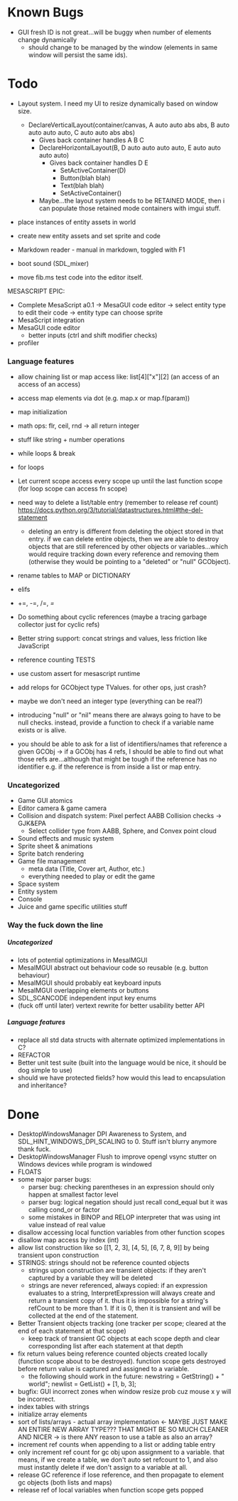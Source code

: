# Known Bugs

- GUI fresh ID is not great...will be buggy when number of elements change dynamically
  - should change to be managed by the window (elements in same window will persist the same ids).


# Todo

- Layout system. I need my UI to resize dynamically based on window size.
  - DeclareVerticalLayout(container/canvas, A auto auto abs abs, B auto auto auto auto, C auto auto abs abs)
    - Gives back container handles A B C
    - DeclareHorizontalLayout(B, D auto auto auto auto, E auto auto auto auto)
      - Gives back container handles D E
        - SetActiveContainer(D)
        - Button(blah blah)
        - Text(blah blah)
        - SetActiveContainer()
    - Maybe...the layout system needs to be RETAINED MODE, then i can populate those retained mode containers with imgui stuff.

- place instances of entity assets in world
- create new entity assets and set sprite and code
- Markdown reader - manual in markdown, toggled with F1

- boot sound (SDL_mixer)
- move fib.ms test code into the editor itself.



MESASCRIPT EPIC:
- Complete MesaScript a0.1 -> MesaGUI code editor -> select entity type to edit their code -> entity type can choose sprite
- MesaScript integration
- MesaGUI code editor
  - better inputs (ctrl and shift modifier checks)
- profiler

### Language features

- allow chaining list or map access like: list[4]["x"][2] (an access of an access of an access)
- access map elements via dot (e.g. map.x or map.f(param))
- map initialization

- math ops: flr, ceil, rnd -> all return integer
- stuff like string + number operations

- while loops & break 
- for loops
- Let current scope access every scope up until the last function scope (for loop scope can access fn scope)

- need way to delete a list/table entry (remember to release ref count) https://docs.python.org/3/tutorial/datastructures.html#the-del-statement
  - deleting an entry is different from deleting the object stored in that entry. if we can delete entire objects, then we are able to destroy objects that are still referenced by other objects or variables...which would require tracking down every reference and removing them (otherwise they would be pointing to a "deleted" or "null" GCObject).
- rename tables to MAP or DICTIONARY

- elifs
- +=, -=, /=, *=*

- Do something about cyclic references (maybe a tracing garbage collector just for cyclic refs)
- Better string support: concat strings and values, less friction like JavaScript
- reference counting TESTS
- use custom assert for mesascript runtime
- add relops for GCObject type TValues. for other ops, just crash? 
- maybe we don't need an integer type (everything can be real?)


- introducing "null" or "nil" means there are always going to have to be null checks. instead, provide a function to check if a variable name exists or is alive.
- you should be able to ask for a list of identifiers/names that reference a given GCObj -> if a GCObj has 4 refs, I should be able to find out what those refs are...although that might be tough if the reference has no identifier e.g. if the reference is from inside a list or map entry.

### Uncategorized

- Game GUI atomics
- Editor camera & game camera
- Collision and dispatch system: Pixel perfect AABB Collision checks -> GJK&EPA
  - Select collider type from AABB, Sphere, and Convex point cloud
- Sound effects and music system
- Sprite sheet & animations
- Sprite batch rendering
- Game file management
  - meta data (Title, Cover art, Author, etc.)
  - everything needed to play or edit the game
- Space system
- Entity system
- Console
- Juice and game specific utilities stuff


### Way the fuck down the line
##### Uncategorized
- lots of potential optimizations in MesaIMGUI
- MesaIMGUI abstract out behaviour code so reusable (e.g. button behaviour)
- MesaIMGUI should probably eat keyboard inputs
- MesaIMGUI overlapping elements or buttons
- SDL_SCANCODE independent input key enums
- (fuck off until later) vertext rewrite for better usability better API

##### Language features
- replace all std data structs with alternate optimized implementations in C?
- REFACTOR
- Better unit test suite (built into the language would be nice, it should be dog simple to use)
- should we have protected fields? how would this lead to encapsulation and inheritance?


# Done

- DesktopWindowsManager DPI Awareness to System, and SDL_HINT_WINDOWS_DPI_SCALING to 0. Stuff isn't blurry anymore thank fuck.
- DesktopWindowsManager Flush to improve opengl vsync stutter on Windows devices while program is windowed
- FLOATS
- some major parser bugs:
  - parser bug: checking parentheses in an expression should only happen at smallest factor level
  - parser bug: logical negation should just recall cond_equal but it was calling cond_or or factor
  - some mistakes in BINOP and RELOP interpreter that was using int value instead of real value
- disallow accessing local function variables from other function scopes
- disallow map access by index (int)
- allow list construction like so [[1, 2, 3], [4, 5], [6, 7, 8, 9]] by being transient upon construction
- STRINGS: strings should not be reference counted objects
  - strings upon construction are transient objects: if they aren't captured by a variable they will be deleted
  - strings are never referenced, always copied: if an expression evaluates to a string, InterpretExpression will always create and return a transient copy of it. thus it is impossible for a string's refCount to be more than 1. If it is 0, then it is transient and will be collected at the end of the statement.
- Better Transient objects tracking (one tracker per scope; cleared at the end of each statement at that scope)
  - keep track of transient GC objects at each scope depth and clear corresponding list after each statement at that depth
- fix return values being reference counted objects created locally (function scope about to be destroyed). function scope gets destroyed before return value is captured and assigned to a variable.
  - the following should work in the future: newstring = GetString() + " world"; newlist = GetList() + [1, b, 3];
- bugfix: GUI incorrect zones when window resize prob cuz mouse x y will be incorrect.
- index tables with strings
- initialize array elements
- sort of lists/arrays - actual array implementation <- MAYBE JUST MAKE AN ENTIRE NEW ARRAY TYPE??? THAT MIGHT BE SO MUCH CLEANER AND NICER -> is there ANY reason to use a table as also an array?
- increment ref counts when appending to a list or adding table entry 
- only increment ref count for gc obj upon assignment to a variable. that means, if we create a table, we don't auto set refcount to 1, and also must instantly delete if we don't assign to a variable at all.
- release GC reference if lose reference, and then propagate to element gc objects (both lists and maps)
- release ref of local variables when function scope gets popped
